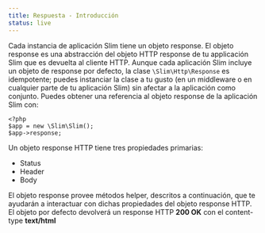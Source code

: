 ```yaml
---
title: Respuesta - Introducción
status: live
---
```


Cada instancia de aplicación Slim tiene un objeto response. El objeto response 
es una abstracción del objeto HTTP response de tu applicación Slim que es 
devuelta al cliente HTTP. Aunque cada aplicación Slim incluye un objeto de 
response por defecto, la clase `\Slim\Http\Response` es idempotente; puedes
instanciar la clase a tu gusto (en un middleware o en cualquier parte de tu 
aplicación Slim) sin afectar a la aplicación como conjunto. Puedes obtener
una referencia al objeto response de la aplicación Slim con:

    <?php
    $app = new \Slim\Slim();
    $app->response;

Un objeto response HTTP tiene tres propiedades primarias:

* Status
* Header
* Body

El objeto response provee métodos helper, descritos a continuación, que te 
ayudarán a interactuar con dichas propiedades del objeto response HTTP. El 
objeto por defecto devolverá un response HTTP **200 OK** con el content-type 
**text/html**
